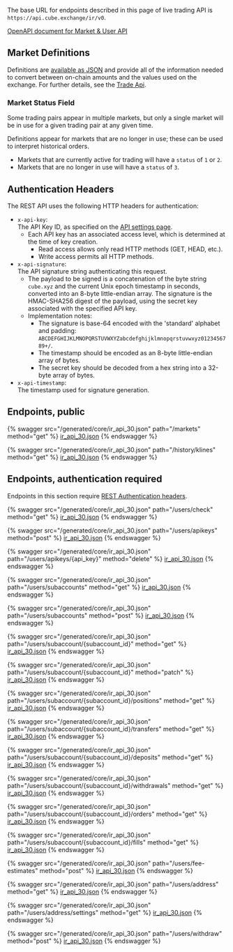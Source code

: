 The base URL for endpoints described in this page of live trading API is `https://api.cube.exchange/ir/v0`.

[OpenAPI document for Market & User API](/generated/core/ir_api_30.json)

## Market Definitions

Definitions are [available as JSON](https://api.cube.exchange/ir/v0/markets)
and provide all of the information needed to convert between on-chain amounts
and the values used on the exchange.  For further details, see the [Trade Api](/trade-api.md).

### Market Status Field

Some trading pairs appear in multiple markets,
but only a single market will be in use
for a given trading pair at any given time.

Definitions appear for markets that are no longer in use; these can be used to interpret historical orders.

- Markets that are currently active for trading will have a `status` of `1` or `2`.
- Markets that are no longer in use will have a `status` of `3`.

## Authentication Headers

The REST API uses the following HTTP headers for authentication:

* `x-api-key`:\
  The API Key ID, as specified on the [API settings page](https://cube.exchange/settings/api).
    * Each API key has an associated access level, which is determined at the time of key creation.
        * Read access allows only read HTTP methods (GET, HEAD, etc.).
        * Write access permits all HTTP methods.
* `x-api-signature`:\
  The API signature string authenticating this request.
    * The payload to be signed is a concatenation of the byte string `cube.xyz` and the current Unix epoch timestamp in seconds, converted into an 8-byte little-endian array. The signature is the HMAC-SHA256 digest of the payload, using the secret key associated with the specified API key.
    * Implementation notes:
        * The signature is base-64 encoded with the 'standard' alphabet and padding: `ABCDEFGHIJKLMNOPQRSTUVWXYZabcdefghijklmnopqrstuvwxyz0123456789+/`.
        * The timestamp should be encoded as an 8-byte little-endian array of bytes.
        * The secret key should be decoded from a hex string into a 32-byte array of bytes.
* `x-api-timestamp`:\
  The timestamp used for signature generation.

## Endpoints, public

{% swagger src="/generated/core/ir_api_30.json" path="/markets" method="get" %}
[ir_api_30.json](/generated/core/ir_api_30.json)
{% endswagger %}

{% swagger src="/generated/core/ir_api_30.json" path="/history/klines" method="get" %}
[ir_api_30.json](/generated/core/ir_api_30.json)
{% endswagger %}

## Endpoints, authentication required

Endpoints in this section require [REST Authentication
headers](#authentication-headers).

{% swagger src="/generated/core/ir_api_30.json" path="/users/check" method="get" %}
[ir_api_30.json](/generated/core/ir_api_30.json)
{% endswagger %}

{% swagger src="/generated/core/ir_api_30.json" path="/users/apikeys" method="post" %}
[ir_api_30.json](/generated/core/ir_api_30.json)
{% endswagger %}

{% swagger src="/generated/core/ir_api_30.json" path="/users/apikeys/{api_key}" method="delete" %}
[ir_api_30.json](/generated/core/ir_api_30.json)
{% endswagger %}

{% swagger src="/generated/core/ir_api_30.json" path="/users/subaccounts" method="get" %}
[ir_api_30.json](/generated/core/ir_api_30.json)
{% endswagger %}

{% swagger src="/generated/core/ir_api_30.json" path="/users/subaccounts" method="post" %}
[ir_api_30.json](/generated/core/ir_api_30.json)
{% endswagger %}

{% swagger src="/generated/core/ir_api_30.json" path="/users/subaccount/{subaccount_id}" method="get" %}
[ir_api_30.json](/generated/core/ir_api_30.json)
{% endswagger %}

{% swagger src="/generated/core/ir_api_30.json" path="/users/subaccount/{subaccount_id}" method="patch" %}
[ir_api_30.json](/generated/core/ir_api_30.json)
{% endswagger %}

{% swagger src="/generated/core/ir_api_30.json" path="/users/subaccount/{subaccount_id}/positions" method="get" %}
[ir_api_30.json](/generated/core/ir_api_30.json)
{% endswagger %}

{% swagger src="/generated/core/ir_api_30.json" path="/users/subaccount/{subaccount_id}/transfers" method="get" %}
[ir_api_30.json](/generated/core/ir_api_30.json)
{% endswagger %}

{% swagger src="/generated/core/ir_api_30.json" path="/users/subaccount/{subaccount_id}/deposits" method="get" %}
[ir_api_30.json](/generated/core/ir_api_30.json)
{% endswagger %}

{% swagger src="/generated/core/ir_api_30.json" path="/users/subaccount/{subaccount_id}/withdrawals" method="get" %}
[ir_api_30.json](/generated/core/ir_api_30.json)
{% endswagger %}

{% swagger src="/generated/core/ir_api_30.json" path="/users/subaccount/{subaccount_id}/orders" method="get" %}
[ir_api_30.json](/generated/core/ir_api_30.json)
{% endswagger %}

{% swagger src="/generated/core/ir_api_30.json" path="/users/subaccount/{subaccount_id}/fills" method="get" %}
[ir_api_30.json](/generated/core/ir_api_30.json)
{% endswagger %}

{% swagger src="/generated/core/ir_api_30.json" path="/users/fee-estimates" method="post" %}
[ir_api_30.json](/generated/core/ir_api_30.json)
{% endswagger %}

{% swagger src="/generated/core/ir_api_30.json" path="/users/address" method="get" %}
[ir_api_30.json](/generated/core/ir_api_30.json)
{% endswagger %}

{% swagger src="/generated/core/ir_api_30.json" path="/users/address/settings" method="get" %}
[ir_api_30.json](/generated/core/ir_api_30.json)
{% endswagger %}

{% swagger src="/generated/core/ir_api_30.json" path="/users/withdraw" method="post" %}
[ir_api_30.json](/generated/core/ir_api_30.json)
{% endswagger %}
